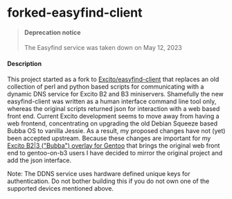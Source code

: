 # forked-easyfind-client

> #### Deprecation notice
> The Easyfind service was taken down on May 12, 2023

#### Description
This project started as a fork to [Excito/easyfind-client](https://github.com/Excito/easyfind-client) that replaces an old collection of perl and python based scripts for communicating with a dynamic DNS service for Excito B2 and B3 miniservers. Shamefully the new easyfind-client was written as a human interface command line tool only, whereas the original scripts returned json for interaction with a web based front end. Current Excito development seems to move away from having a web frontend, concentrating on upgrading the old Debian Squeeze based Bubba OS to vanilla Jessie. As a result, my proposed changes have not (yet) been accepted upstream. Because these changes are important for my [Excito B2|3 ("Bubba") overlay for Gentoo](https://github.com/gordonb3/bubba-overlay) that brings the original web front end to gentoo-on-b3 users I have decided to mirror the original project and add the json interface.

Note: The DDNS service uses hardware defined unique keys for authentication. Do not bother building this if you do not own one of the supported devices mentioned above.

